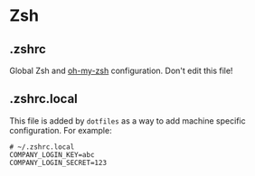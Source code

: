 # Zsh

## .zshrc

Global Zsh and [oh-my-zsh](https://github.com/robbyrussell/oh-my-zsh) configuration. Don't edit this file!

## .zshrc.local

This file is added by `dotfiles` as a way to add machine specific configuration. For example:

```
# ~/.zshrc.local
COMPANY_LOGIN_KEY=abc
COMPANY_LOGIN_SECRET=123
```
